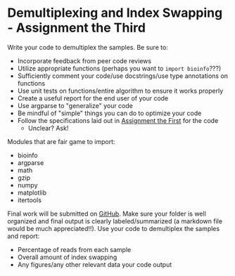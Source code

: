 # Demultiplexing and Index Swapping - Assignment the Third

Write your code to demultiplex the samples. Be sure to:

- Incorporate feedback from peer code reviews
- Utilize appropriate functions (perhaps you want to `import bioinfo`???)
- Sufficiently comment your code/use docstrings/use type annotations on functions
- Use unit tests on functions/entire algorithm to ensure it works properly
- Create a useful report for the end user of your code
- Use argparse to "generalize" your code
- Be mindful of "simple" things you can do to optimize your code
- Follow the specifications laid out in [Assignment the First](../Assignment-the-first) for the code
    - Unclear? Ask!

Modules that are fair game to import:
- bioinfo
- argparse
- math
- gzip
- numpy
- matplotlib
- itertools

Final work will be submitted on [GitHub](.). Make sure your folder is well organized and final output is clearly labeled/summarized (a markdown file would be much appreciated!!). Use your code to demultiplex the samples and report:
- Percentage of reads from each sample
- Overall amount of index swapping
- Any figures/any other relevant data your code output
